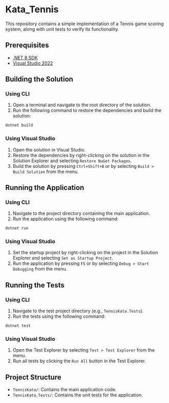 # Kata_Tennis

This repository contains a simple implementation of a Tennis game scoring system, along with unit tests to verify its functionality.

## Prerequisites

- [.NET 8 SDK](https://dotnet.microsoft.com/download/dotnet/8.0)
- [Visual Studio 2022](https://visualstudio.microsoft.com/vs/)

## Building the Solution

### Using CLI

1. Open a terminal and navigate to the root directory of the solution.
2. Run the following command to restore the dependencies and build the solution:

```bash
dotnet build

```

### Using Visual Studio

1. Open the solution in Visual Studio.
2. Restore the dependencies by right-clicking on the solution in the Solution Explorer and selecting `Restore NuGet Packages`.
3. Build the solution by pressing `Ctrl+Shift+B` or by selecting `Build > Build Solution` from the menu.

## Running the Application

### Using CLI

1. Navigate to the project directory containing the main application.
2. Run the application using the following command:

```bash
dotnet run
```

### Using Visual Studio

1. Set the startup project by right-clicking on the project in the Solution Explorer and selecting `Set as Startup Project`.
2. Run the application by pressing `F5` or by selecting `Debug > Start Debugging` from the menu.

## Running the Tests

### Using CLI

1. Navigate to the test project directory (e.g., `TennisKata.Tests`).
2. Run the tests using the following command:

```bash
dotnet test
```

### Using Visual Studio

1. Open the Test Explorer by selecting `Test > Test Explorer` from the menu.
2. Run all tests by clicking the `Run All` button in the Test Explorer.

## Project Structure

- `TennisKata/`: Contains the main application code.
- `TennisKata.Tests/`: Contains the unit tests for the application.

